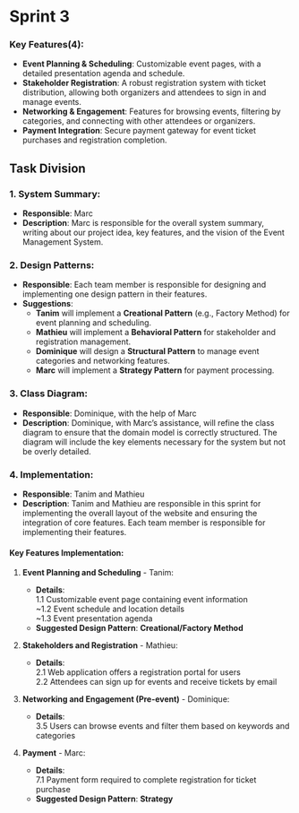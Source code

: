 # Sprint 3


### Key Features(4):
- **Event Planning & Scheduling**: Customizable event pages, with a detailed presentation agenda and schedule.
- **Stakeholder Registration**: A robust registration system with ticket distribution, allowing both organizers and attendees to sign in and manage events.
- **Networking & Engagement**: Features for browsing events, filtering by categories, and connecting with other attendees or organizers.
- **Payment Integration**: Secure payment gateway for event ticket purchases and registration completion.


## Task Division

### 1. System Summary: 
   - **Responsible**: Marc  
   - **Description**: Marc is responsible for the overall system summary, writing about our project idea, key features, and the vision of the Event Management System.

### 2. Design Patterns:
   - **Responsible**: Each team member is responsible for designing and implementing one design pattern in their features.
   - **Suggestions**:
     - **Tanim** will implement a **Creational Pattern** (e.g., Factory Method) for event planning and scheduling.
     - **Mathieu** will implement a **Behavioral Pattern** for stakeholder and registration management.
     - **Dominique** will design a **Structural Pattern** to manage event categories and networking features.
     - **Marc** will implement a **Strategy Pattern** for payment processing.

### 3. Class Diagram:
   - **Responsible**: Dominique, with the help of Marc
   - **Description**: Dominique, with Marc’s assistance, will refine the class diagram to ensure that the domain model is correctly structured. The diagram will include the key elements necessary for the system but not be overly detailed.

### 4. Implementation:
   - **Responsible**: Tanim and Mathieu
   - **Description**: Tanim and Mathieu are responsible in this sprint for implementing the overall layout of the website and ensuring the integration of core features. Each team member is responsible for implementing their features.

#### Key Features Implementation:

1. **Event Planning and Scheduling** - Tanim:
   - **Details**:  
     1.1 Customizable event page containing event information <br>
     ~1.2 Event schedule and location details  <br>
     ~1.3 Event presentation agenda  <br>
   - **Suggested Design Pattern**: **Creational/Factory Method**

2. **Stakeholders and Registration** - Mathieu:
   - **Details**:  
     2.1 Web application offers a registration portal for users <br>
     2.2 Attendees can sign up for events and receive tickets by email 

3. **Networking and Engagement (Pre-event)** - Dominique:
   - **Details**:  
     3.5 Users can browse events and filter them based on keywords and categories 

7. **Payment** - Marc:
   - **Details**:  
     7.1 Payment form required to complete registration for ticket purchase  
   - **Suggested Design Pattern**: **Strategy**
